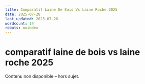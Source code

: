 ```yaml
---
title: Comparatif Laine De Bois Vs Laine Roche 2025
date: 2025-07-28
last_updated: 2025-07-28
wordcount: 14
robots: noindex
---
```


# comparatif laine de bois vs laine roche 2025

Contenu non disponible – hors sujet.